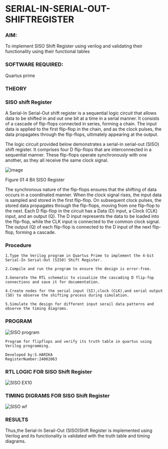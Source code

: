 # SERIAL-IN-SERIAL-OUT-SHIFTREGISTER

### **AIM:**

To implement  SISO Shift Register using verilog and validating their functionality using their functional tables

### **SOFTWARE REQUIRED:**

Quartus prime

### **THEORY**

### **SISO shift Register**

A Serial-In Serial-Out shift register is a sequential logic circuit that allows data to be shifted in and out one bit at a time in a serial manner. It consists of a cascade of flip-flops connected in series, forming a chain. The input data is applied to the first flip-flop in the chain, and as the clock pulses, the data propagates through the flip-flops, ultimately appearing at the output.

The logic circuit provided below demonstrates a serial-in serial-out (SISO) shift register. It comprises four D flip-flops that are interconnected in a sequential manner. These flip-flops operate synchronously with one another, as they all receive the same clock signal.

![image](https://github.com/naavaneetha/SERIAL-IN-SERIAL-OUT-SHIFTREGISTER/assets/154305477/e81c4072-37f9-46c6-8145-566764b74c3a)

Figure 01 4 Bit SISO Register

The synchronous nature of the flip-flops ensures that the shifting of data occurs in a coordinated manner. When the clock signal rises, the input data is sampled and stored in the first flip-flop. On subsequent clock pulses, the stored data propagates through the flip-flops, moving from one flip-flop to the next.
Each D flip-flop in the circuit has a Data (D) input, a Clock (CLK) input, and an output (Q). The D input represents the data to be loaded into the flip-flop, while the CLK input is connected to the common clock signal. The output (Q) of each flip-flop is connected to the D input of the next flip-flop, forming a cascade.

### **Procedure**
```
1.Type the Verilog program in Quartus Prime to implement the 4-bit Serial-In Serial-Out (SISO) Shift Register.

2.Compile and run the program to ensure the design is error-free.

3.Generate the RTL schematic to visualize the cascading D flip-fop connections and save it for documentation.

4.Create nodes for the serial input (SI),clock (CLK),and serial output (SO) to observe the shifting process during simulation.

5.Simulate the design for different input serail data patterns and observe the timing diagrams.
```
### **PROGRAM**
![SISO program](https://github.com/user-attachments/assets/1bd3684c-9a3d-48e3-a521-d401c9917011)
```
Program for flipflops and verify its truth table in quartus using Verilog programming.

Developed by:S.HARIKA
RegisterNumber:24002063
```

### **RTL LOGIC FOR SISO Shift Register**
![SISO EX10](https://github.com/user-attachments/assets/46eb1e13-c8aa-47b9-862f-5bc290a9ec4e)


### **TIMING DIGRAMS FOR SISO Shift Register**
![SISO wf](https://github.com/user-attachments/assets/cdf38d51-0407-4b6e-baa3-1441f7870a34)

### **RESULTS**
Thus,the Serial-In Serail-Out (SISO)Shift Register is implemented using Verilog and its functionality is validated with the truth table and timing diagrams.

